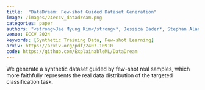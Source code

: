 ```yaml
---
title:  "DataDream: Few-shot Guided Dataset Generation"
image: /images/24eccv_datadream.png
categories: paper
authors: "<strong>Jae Myung Kim</strong>*, Jessica Bader*, Stephan Alaniz, Cordelia Schmid, Zeynep Akata"
venue: ECCV 2024
keywords: [Synthetic Training Data, Few-shot Learning]
arxiv: https://arxiv.org/pdf/2407.10910
code: https://github.com/ExplainableML/DataDream
---
```

We generate a synthetic dataset guided by few-shot real samples, which more faithfully represents the real data distribution of the targeted classification task.
